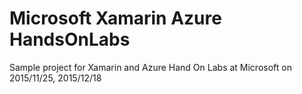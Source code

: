 # Microsoft Xamarin Azure HandsOnLabs

Sample project for Xamarin and Azure Hand On Labs at Microsoft on 2015/11/25, 2015/12/18
